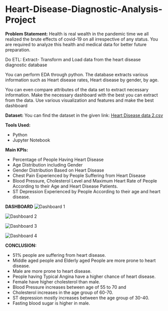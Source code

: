# Heart-Disease-Diagnostic-Analysis-Project

**Problem Statement:**
Health is real wealth in the pandemic time we all realized the brute effects of covid-19 on all irrespective of any status. You are required to analyze this health and medical data for better future preparation. 

Do ETL: Extract- Transform and Load data from the heart disease diagnostic database 

You can perform EDA through python. The database extracts various information such as Heart disease rates, Heart disease by gender, by age. 

You can even compare attributes of the data set to extract necessary information. Make the necessary dashboard with the best you can extract from the data. Use various visualization and features and make the best dashboard 

**Dataset:**
You can find the dataset in the given link:
[Heart Disease data 2.csv](https://github.com/Vinotha3683/Heart-Disease-Diagnostic-Analysis-Project/files/13686107/Heart.Disease.data.2.csv)

**Tools Used:**
- Python
- Jupyter Notebook

**Main KPIs:**
- Percentage of People Having Heart Disease
- Age Distribution including Gender
- Gender Distribution Based on Heart Disease
- Chest Pain Experienced by People Suffering from Heart Disease
- Blood Pressure, Cholesterol Level and Maximum Heart Rate of  People According to their Age and Heart Disease Patients.
- ST Depression Experienced by People According to their age and heart disease.

**DASHBOARD**
![Dashboard 1](https://github.com/Vinotha3683/Heart-Disease-Diagnostic-Analysis-Project/assets/121660210/0733b4ee-6947-4552-8afc-0c869cadf8b1)

![Dashboard 2](https://github.com/Vinotha3683/Heart-Disease-Diagnostic-Analysis-Project/assets/121660210/e7d8c041-ac24-496c-ab3b-a84cb404e7ff)

![Dashboard 3](https://github.com/Vinotha3683/Heart-Disease-Diagnostic-Analysis-Project/assets/121660210/362a8693-eca9-45e5-81f8-30dc248eaadc)

![Dashboard 4](https://github.com/Vinotha3683/Heart-Disease-Diagnostic-Analysis-Project/assets/121660210/70e7eeca-9fc8-4411-8c5c-2b70cacdfb0f)

**CONCLUSION:**
- 51% people are suffering from heart disease.
- Middle aged people and Elderly aged People are more prone to heart disease.
- Male are more prone to heart disease.
- People having Typical Angina have a higher chance of heart disease.
- Female have higher cholesterol than male.
- Blood Pressure increases between age of 55 to 70 and 
- Cholesterol increases in the age group of 60-70.
- ST depression mostly increases between the age group of 30-40.
- Fasting blood sugar is higher in male.
